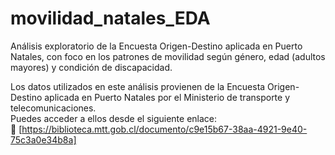 # movilidad_natales_EDA
Análisis exploratorio de la Encuesta Origen-Destino aplicada en Puerto Natales, con foco en los patrones de movilidad según género, edad (adultos mayores) y condición de discapacidad.

Los datos utilizados en este análisis provienen de la Encuesta Origen-Destino aplicada en Puerto Natales por el Ministerio de transporte y telecomunicaciones.  
Puedes acceder a ellos desde el siguiente enlace:  
📎 [https://biblioteca.mtt.gob.cl/documento/c9e15b67-38aa-4921-9e40-75c3a0e34b8a]
